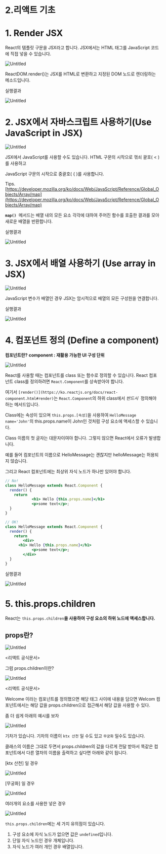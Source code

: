 # 2.리액트 기초

# 1. ****Render JSX****

React의 템플릿 구문을 JSX라고 합니다. JSX에서는 HTML 태그를 JavaScript 코드에 직접 넣을 수 있습니다. 

![Untitled](https://raw.githubusercontent.com/skarbgud/Github-User-Content/main/Untitled.png)

ReactDOM.render()는 JSX를 HTML로 변환하고 지정된 DOM 노드로 렌더링하는 메소드입니다.

실행결과

![Untitled](https://raw.githubusercontent.com/skarbgud/Github-User-Content/main/Untitled%201.png)

# 2. JSX에서 자바스크립트 사용하기(**Use JavaScript in JSX)**

![Untitled](https://raw.githubusercontent.com/skarbgud/Github-User-Content/main/Untitled%202.png)

JSX에서 JavaScript를 사용할 수도 있습니다. HTML 구문의 시작으로 꺾쇠 괄호( < )를 사용하고

JavaScript 구문의 시작으로 중괄호( { )를 사용합니다.

Tips. [https://developer.mozilla.org/ko/docs/Web/JavaScript/Reference/Global_Objects/Array/map](https://developer.mozilla.org/ko/docs/Web/JavaScript/Reference/Global_Objects/Array/map)

**`map()`**
 메서드는 배열 내의 모든 요소 각각에 대하여 주어진 함수를 호출한 결과를 모아 새로운 배열을 반환합니다.

실행결과

![Untitled](https://raw.githubusercontent.com/skarbgud/Github-User-Content/main/Untitled%203.png)

# 3. JSX에서 배열 사용하기 (****Use array in JSX)****

![Untitled](https://raw.githubusercontent.com/skarbgud/Github-User-Content/main/Untitled%204.png)

JavaScript 변수가 배열인 경우 JSX는 암시적으로 배열의 모든 구성원을 연결합니다.

실행결과

![Untitled](https://raw.githubusercontent.com/skarbgud/Github-User-Content/main/Untitled%205.png)

# 4. 컴포넌트 정의 (****Define a component)****

**컴포넌트란?** **component : 재활용 가능한 UI 구성 단위**

![Untitled](https://raw.githubusercontent.com/skarbgud/Github-User-Content/main/Untitled%206.png)

React를 사용할 때는 컴포넌트를 class 또는 함수로 정의할 수 있습니다. React 컴포넌트 class를 정의하려면 `React.Component`를 상속받아야 합니다.

여기서 `[render()](https://ko.reactjs.org/docs/react-component.html#render)`는 `React.Component`의 하위 class에서 *반드시*  정의해야 하는 메서드입니다. 

Class에는 속성이 있으며 `this.props.[속성]`을 사용하여 `HelloMessage name='John'`의 this.props.name이 John인 것처럼 구성 요소에 액세스할 수 있습니다.

Class 이름의 첫 글자는 대문자이여야 합니다. 그렇지 않으면 React에서 오류가 발생합니다. 

예를 들어 컴포넌트의 이름으로 HelloMessage는 괜찮지만 helloMessage는 허용되지 않습니다. 

그리고 React 컴포넌트에는 최상위 자식 노드가 하나만 있어야 합니다.

```jsx
// No!
class HelloMessage extends React.Component {
  render() {
    return
			<h1> Hello {this.props.name}</h1>
			<p>some text</p>;
  }
}

// OK!
class HelloMessage extends React.Component {
  render() {
    return 
		<div> 
      <h1> Hello {this.props.name}</h1>
			<p>some text</p>;
		</div>
  }
}
```

실행결과

![Untitled](https://raw.githubusercontent.com/skarbgud/Github-User-Content/main/Untitled%207.png)

# 5. ****this.props.children****

React는 `this.props.children`**을 사용하여 구성 요소의 하위 노드에 액세스합니다.**

## props란?

![Untitled](https://raw.githubusercontent.com/skarbgud/Github-User-Content/main/Untitled%208.png)

<리액트 공식문서>

그럼 props.children이란?

![Untitled](https://raw.githubusercontent.com/skarbgud/Github-User-Content/main/Untitled%209.png)

<리액트 공식문서>

Welcome 이라는 컴포넌트를 정의했으면 해당 태그 사이에 내용을 담으면 Welcom 컴포넌트에서는 해당 값을 props.children으로 접근해서 해당 값을 사용할 수 있다.

좀 더 쉽게 아래의 예시를 보자

![Untitled](https://raw.githubusercontent.com/skarbgud/Github-User-Content/main/Untitled%2010.png)

기차가 있습니다. 기차의 이름이 `ktx 산천` 일 수도 있고 `무궁화` 일수도 있습니다.

클래스의 이름은 그대로 두면서 props.children의 값을 다르게 전달 받아서 똑같은 컴포넌트에서 다른 열차의 이름을 출력하고 싶다면 아래와 같이 됩니다.

[ktx 산천] 일 경우

![Untitled](https://raw.githubusercontent.com/skarbgud/Github-User-Content/main/Untitled%2011.png)

[무궁화] 일 경우

![Untitled](https://raw.githubusercontent.com/skarbgud/Github-User-Content/main/Untitled%2012.png)

여러개의 요소를 사용한 넣은 경우

![Untitled](https://raw.githubusercontent.com/skarbgud/Github-User-Content/main/Untitled%2013.png)

`this.props.children`에는 세 가지 유의점이 있습니다. 

1. 구성 요소에 자식 노드가 없으면 값은 `undefined`입니다. 
2. 단일 자식 노드인 경우 개체입니다.
3. 자식 노드가 여러 개인 경우 배열입니다.